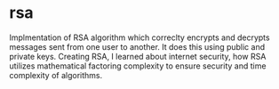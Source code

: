# rsa

Implmentation of RSA algorithm which correclty encrypts and decrypts messages sent from one user to another. It does this using public and private keys.
Creating RSA, I learned about internet security, how RSA utilizes mathematical factoring complexity to ensure security and time complexity of algorithms. 
